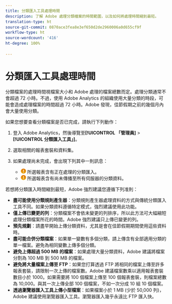 ```yaml
---
title: 分類匯入工具處理時間
description: 了解 Adobe 處理分類檔案的時間範圍，以及如何將處理時間縮到最短。
translation-type: ht
source-git-commit: 0870ace3fea8e3ef650d2de2960006a0d655cf9f
workflow-type: ht
source-wordcount: '416'
ht-degree: 100%

---
```



# 分類匯入工具處理時間

分類檔案的處理時間視檔案大小和 Adobe 處理的檔案總數而定。處理分類通常不會超過 72 小時。不過，使用 Adobe Analytics 的組織使用大量分類的時段，可能會造成處理檔案的時間超過 72 小時。Adobe 發現，佳節假期之前的幾個月內會大量使用分類。

如果您想要查看分類檔案是否已完成，請執行下列動作：

1. 登入 Adobe Analytics，然後導覽至&#x200B;**[!UICONTROL 「管理員]** > **[!UICONTROL 分類匯入工具」]**。
2. 選取相關的報表套裝和資料集。
3. 如果處理尚未完成，會出現下列其中一則訊息：

   * ![通知](assets/icon_notice_notice.gif) 所選報表含有正在處理的分類匯入。
   * ![通知](assets/icon_notice_notice.gif) 所選報表含有尚未傳播至所有伺服器的分類資料。

若想將分類匯入時間縮到最短，Adobe 強烈建議您遵循下列准則：

* **盡可能使用分類規則產生器**：分類規則產生器處理資料的方式與傳統分類匯入工具不同。如果分類資料遵循特定模式，強烈建議使用此功能。
* **僅上傳已變更的列**：分類檔案不會依未變更的列排序，所以此方法可大幅縮短處理分類檔案所花的時間。Adobe 強烈建議只上傳已變更的列。
* **預先規劃**：請盡早開始上傳分類資料，尤其是會在佳節假期期間使用這些資料時。
* **盡可能合併分類檔案**：如果單一變數有多個分類，請上傳含有全部適用分類的單一檔案。避免為相同變數上傳多個分類。
* **避免上傳超過 500 MB 的檔案**：如果處理大量分類資料，Adobe 建議將檔案分割為 100 MB 到 500 MB 的檔案。
* **避免將大量檔案上傳至 FTP**：如果您打算透過 FTP 將相同的檔案上傳至許多報表套裝，請限制一次上傳的檔案數。Adobe 建議檔案數乘以適用報表套裝數目小於 1000。如果需要將 100 個檔案上傳至 100 個報表套裝，則檔案總數為 10,000。與其一次上傳全部 100 個檔案，不如一次分成 10 組 10 個檔案。
* **透過瀏覽器匯入工具上傳小型檔案**：如果檔案小於 1 MB (少於 50,000 列)，Adobe 建議使用瀏覽器匯入工具。瀏覽器匯入幾乎永遠比 FTP 匯入快。
